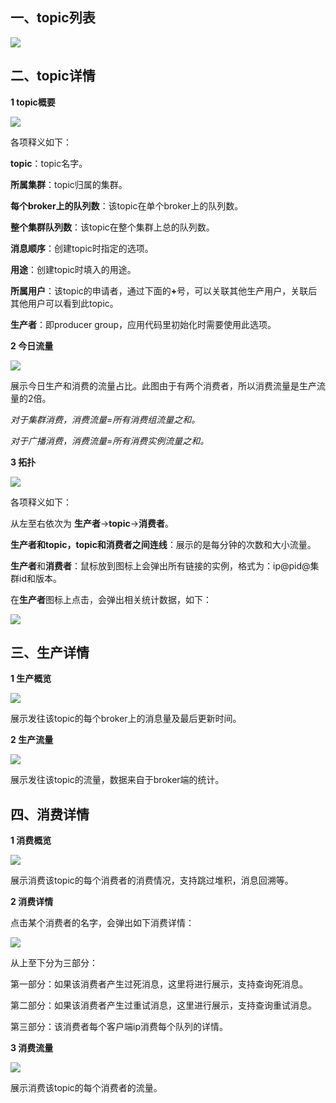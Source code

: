 ## 一、<span id="list">topic列表</span>

![](img/3.8.png)

## 二、<span id="detail">topic详情</span>

**1 topic概要**

![](img/3.0.png)

各项释义如下：

**topic**：topic名字。

**所属集群**：topic归属的集群。

**每个broker上的队列数**：该topic在单个broker上的队列数。

**整个集群队列数**：该topic在整个集群上总的队列数。

**消息顺序**：创建topic时指定的选项。

**用途**：创建topic时填入的用途。

**所属用户**：该topic的申请者，通过下面的<b>+</b>号，可以关联其他生产用户，关联后其他用户可以看到此topic。

**生产者**：即producer group，应用代码里初始化时需要使用此选项。

**2 今日流量**

![](img/3.1.png)

展示今日生产和消费的流量占比。此图由于有两个消费者，所以消费流量是生产流量的2倍。

*对于集群消费，消费流量=所有消费组流量之和。*

*对于广播消费，消费流量=所有消费实例流量之和。*

**3 拓扑**

![](img/3.2.png)

各项释义如下：

从左至右依次为 **生产者**->**topic**->**消费者**。

**生产者和topic，topic和消费者之间连线**：展示的是每分钟的次数和大小流量。

**生产者**和**消费者**：鼠标放到图标上会弹出所有链接的实例，格式为：ip@pid@集群id和版本。

在**生产者**图标上点击，会弹出相关统计数据，如下：

![](img/3.3.png)

## 三、<span id="produce">生产详情</span>

**1 生产概览**

![](img/3.4.png)

展示发往该topic的每个broker上的消息量及最后更新时间。

**2 生产流量**

![](img/3.5.png)

展示发往该topic的流量，数据来自于broker端的统计。

## 四、<span id="consume">消费详情</span>

**1 消费概览**

![](img/3.6.png)

展示消费该topic的每个消费者的消费情况，支持跳过堆积，消息回溯等。

**2 消费详情**

点击某个消费者的名字，会弹出如下消费详情：

![](img/3.9.png)

从上至下分为三部分：

第一部分：如果该消费者产生过死消息，这里将进行展示，支持查询死消息。

第二部分：如果该消费者产生过重试消息，这里进行展示，支持查询重试消息。

第三部分：该消费者每个客户端ip消费每个队列的详情。

**3 消费流量**

![](img/3.7.png)

展示消费该topic的每个消费者的流量。